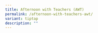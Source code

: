 ```yaml
---
title: Afternoon with Teachers (AWT)
permalink: /afternoon-with-teachers-awt/
variant: tiptap
description: ""
---
```

